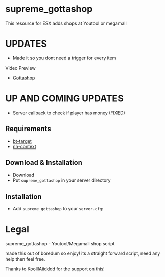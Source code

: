# supreme_gottashop
This resource for ESX adds shops at Youtool or megamall

# UPDATES
- Made it so you dont need a trigger for every item 

Video Preview
- [Gottashop](https://streamable.com/n4ao8e)

# UP AND COMING UPDATES
- Server callback to check if player has money (FIXED)

## Requirements
- [bt-target](https://github.com/brentN5/bt-target)
- [nh-context](https://github.com/nerohiro/nh-context)

## Download & Installation

- Download 
- Put `supreme_gottashop` in your server directory

## Installation
- Add `supreme_gottashop` to your `server.cfg`:


# Legal
supreme_gottashop - Youtool/Megamall shop script

made this out of boredum so enjoy!
its a straight forward script, need any help then feel free. 

Thanks to KoolllAiidddd for the support on this!
